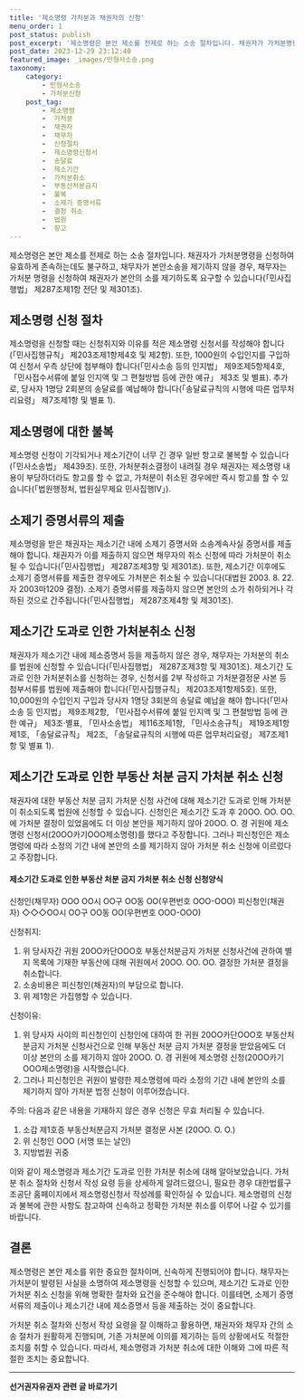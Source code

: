 ```yaml
---
title: '제소명령 가처분과 채권자의 신청'
menu_order: 1
post_status: publish
post_excerpt: '제소명령은 본안 제소를 전제로 하는 소송 절차입니다. 채권자가 가처분명령을 신청하여 유효하게 존속하는데도 불구하고, 채무자가 본안소송을 제기하지 않을 경우, 채무자는 가처분 명령을 신청하여 채권자가 본안의 소를 제기하도록 요구할 수 있습니다  민사집행법  제287조제1항 전단 및 제301조 .'
post_date: 2023-12-29 23:12:40
featured_image: _images/민형사소송.png
taxonomy:
    category:
        - 민형사소송
        - 가처분신청
    post_tag:
        - 제소명령
        -  가처분
        -  채권자
        -  채무자
        -  신청절차
        -  제소명령신청서
        -  송달료
        -  제소기간
        -  가처분취소
        -  부동산처분금지
        -  불복
        -  소제기 증명서류
        -  결정 취소
        -  법원
        -  항고
---
```



제소명령은 본안 제소를 전제로 하는 소송 절차입니다. 채권자가 가처분명령을 신청하여 유효하게 존속하는데도 불구하고, 채무자가 본안소송을 제기하지 않을 경우, 채무자는 가처분 명령을 신청하여 채권자가 본안의 소를 제기하도록 요구할 수 있습니다(「민사집행법」 제287조제1항 전단 및 제301조).

## 제소명령 신청 절차

제소명령을 신청할 때는 신청취지와 이유를 적은 제소명령 신청서를 작성해야 합니다(「민사집행규칙」 제203조제1항제4호 및 제2항). 또한, 1000원의 수입인지를 구입하여 신청서 우측 상단에 첨부해야 합니다(「민사소송 등의 인지법」 제9조제5항제4호, 「민사접수서류에 붙일 인지액 및 그 편철방법 등에 관한 예규」 제3조 및 별표). 추가로, 당사자 1명당 2회분의 송달료를 예납해야 합니다(「송달료규칙의 시행에 따른 업무처리요령」 제7조제1항 및 별표 1).

## 제소명령에 대한 불복

제소명령 신청이 기각되거나 제소기간이 너무 긴 경우 일반 항고로 불복할 수 있습니다(「민사소송법」 제439조). 또한, 가처분취소결정이 내려질 경우 채권자는 제소명령 내용이 부당하더라도 항고를 할 수 없고, 가처분이 취소된 경우에만 즉시 항고를 할 수 있습니다(「법원행정처, 법원실무제요 민사집행Ⅳ」).

## 소제기 증명서류의 제출

제소명령을 받은 채권자는 제소기간 내에 소제기 증명서와 소송계속사실 증명서를 제출해야 합니다. 채권자가 이를 제출하지 않으면 채무자의 취소 신청에 따라 가처분이 취소될 수 있습니다(「민사집행법」 제287조제3항 및 제301조). 또한, 제소기간 이후에도 소제기 증명서류를 제출한 경우에도 가처분은 취소될 수 있습니다(대법원 2003. 8. 22.자 2003마1209 결정). 소제기 증명서류를 제출하지 않으면 본안의 소가 취하되거나 각하된 것으로 간주됩니다(「민사집행법」 제287조제4항 및 제301조).

## 제소기간 도과로 인한 가처분취소 신청

채권자가 제소기간 내에 제소증명서 등을 제출하지 않은 경우, 채무자는 가처분의 취소를 법원에 신청할 수 있습니다(「민사집행법」 제287조제3항 및 제301조). 제소기간 도과로 인한 가처분취소를 신청하는 경우, 신청서를 2부 작성하고 가처분결정문 사본 등 첨부서류를 법원에 제출해야 합니다(「민사집행규칙」 제203조제1항제5호). 또한, 10,000원의 수입인지 구입과 당사자 1명당 3회분의 송달료 예납을 해야 합니다(「민사소송 등 인지법」 제9조제2항, 「민사접수서류에 붙일 인지액 및 그 편철방법 등에 관한 예규」 제3조·별표, 「민사소송법」 제116조제1항, 「민사소송규칙」 제19조제1항제1호, 「송달료규칙」 제2조, 「송달료규칙의 시행에 따른 업무처리요령」 제7조제1항 및 별표 1).

## 제소기간 도과로 인한 부동산 처분 금지 가처분 취소 신청

채권자에 대한 부동산 처분 금지 가처분 신청 사건에 대해 제소기간 도과로 인해 가처분이 취소되도록 법원에 신청할 수 있습니다. 신청인은 제소기간 도과 후 20ΟΟ. ΟΟ. ΟΟ.에 가처분 결정이 있었음에도 더 이상 본안을 제기하지 않아 20ΟΟ. Ο. 경 귀원에 제소명령 신청서(20ΟΟ카기ΟΟΟ제소명령)를 했다고 주장합니다. 그러나 피신청인은 제소명령에 따라 소정의 기간 내에 본안의 소를 제기하지 않아 가처분 취소 신청에 이르렀다고 주장합니다.

#### 제소기간 도과로 인한 부동산 처분 금지 가처분 취소 신청 신청양식

신청인(채무자)     ΟΟΟ ΟΟ시 ΟΟ구 ΟΟ동 ΟΟ(우편번호 ΟΟΟ-ΟΟΟ)
피신청인(채권자)   ◇◇◇ΟΟ시 ΟΟ구 ΟΟ동 ΟΟ(우편번호 ΟΟΟ-ΟΟΟ)

신청취지:
1. 위 당사자간 귀원 20ΟΟ카단ΟΟΟ호 부동산처분금지 가처분 신청사건에 관하여 별지 목록에 기재한 부동산에 대해 귀원에서 20ΟΟ. ΟΟ. ΟΟ. 결정한 가처분 결정을 취소합니다.
2. 소송비용은 피신청인(채권자)의 부담으로 합니다.
3. 위 제1항은 가집행할 수 있습니다.

신청이유:
1. 위 당사자 사이의 피신청인이 신청인에 대하여 한 귀원 20ΟΟ카단ΟΟΟ호 부동산처분금지 가처분 신청사건으로 인해 부동산 처분 금지 가처분 결정을 받았음에도 더 이상 본안의 소를 제기하지 않아 20ΟΟ. Ο. 경 귀원에 제소명령 신청(20ΟΟ카기ΟΟΟ제소명령)을 시작했습니다.
2. 그러나 피신청인은 귀원이 발령한 제소명령에 따라 소정의 기간 내에 본안의 소를 제기하지 않아 가처분 법정 신청이 이루어졌습니다.

주의: 다음과 같은 내용을 기재하지 않은 경우 신청은 무효 처리될 수 있습니다.
1. 소갑 제1호증 부동산처분금지 가처분 결정문 사본 (20ΟΟ. Ο. Ο.)
2. 위 신청인 ΟΟΟ (서명 또는 날인)
3. 지방법원 귀중

이와 같이 제소명령과 제소기간 도과로 인한 가처분 취소에 대해 알아보았습니다. 가처분 취소 절차와 신청서 작성 요령 등을 상세하게 알려드렸으니, 필요한 경우 대한법률구조공단 홈페이지에서 제소명령신청서 작성례를 확인하실 수 있습니다. 제소명령의 신청과 불복에 관한 사항도 참고하여 신속하고 정확한 가처분 취소를 이루어 나갈 수 있기를 바랍니다.

## 결론
제소명령은 본안 제소를 위한 중요한 절차이며, 신속하게 진행되어야 합니다. 채무자는 가처분이 발령된 사실을 소명하여 제소명령을 신청할 수 있으며, 제소기간 도과로 인한 가처분 취소 신청을 위해 명확한 절차와 요건을 준수해야 합니다. 이를테면, 소제기 증명서류의 제출이나 제소기간 내에 제소증명서 등을 제출하는 것이 중요합니다.

가처분 취소 절차와 신청서 작성 요령을 잘 이해하고 활용하면, 채권자와 채무자 간의 소송 절차가 원활하게 진행되며, 기존 가처분에 이의를 제기하는 등의 상황에서도 적절한 조치를 취할 수 있습니다. 따라서, 제소명령과 가처분 취소에 대한 이해와 그에 따른 적절한 조치는 중요합니다.


<!-- wp:separator -->
<hr class="wp-block-separator has-alpha-channel-opacity"/>
<!-- /wp:separator -->

<!-- wp:group {"backgroundColor":"base","layout":{"type":"constrained"}} -->
<div class="wp-block-group has-base-background-color has-background"><!-- wp:paragraph {"align":"center","fontSize":"medium"} -->
<p class="has-text-align-center has-large-font-size"><strong>선거권자유권자 관련 글 바로가기</strong></p>
<!-- /wp:paragraph -->


<!-- wp:latest-posts
{"categories":[{"id":7202,"count":19,"description":"","link":"https://uknowlaw.com/category/%ec%84%a0%ea%b1%b0%ea%b6%8c%ec%9e%90%ec%9c%a0%ea%b6%8c%ec%9e%90/","name":"선거권자유권자","slug":"선거권자유권자","taxonomy":"category","parent":0,"meta":[],"_links":{"self":[{"href":"https://uknowlaw.com/wp-json/wp/v2/categories/7202"}],"collection":[{"href":"https://uknowlaw.com/wp-json/wp/v2/categories"}],"about":[{"href":"https://uknowlaw.com/wp-json/wp/v2/taxonomies/category"}],"wp:post_type":[{"href":"https://uknowlaw.com/wp-json/wp/v2/posts?categories=7202"}],"curies":[{"name":"wp","href":"https://api.w.org/{rel}","templated":true}]}}],"postsToShow":100,"excerptLength":28,"postLayout":"grid","columns":2,"featuredImageAlign":"left","featuredImageSizeSlug":"large","fontSize":"small"} /--></div>
<!-- /wp:group -->